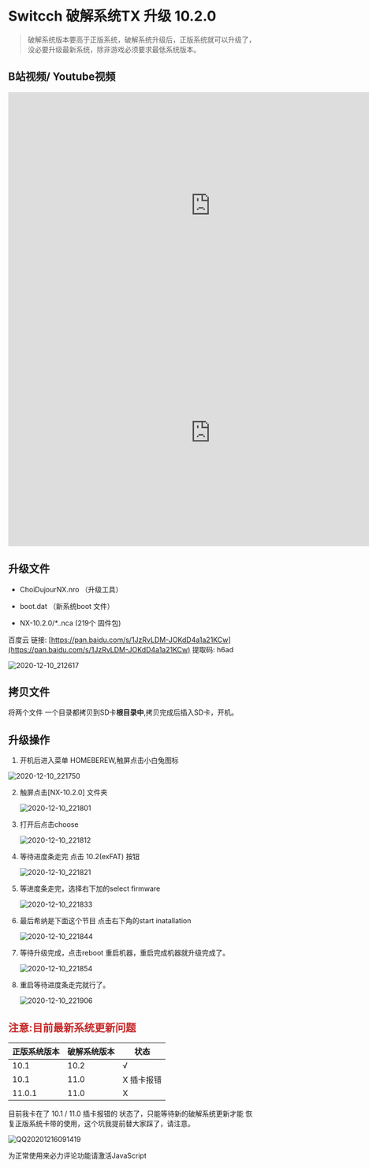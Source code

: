# Switcch 破解系统TX 升级 10.2.0

> 破解系统版本要高于正版系统，破解系统升级后，正版系统就可以升级了，没必要升级最新系统，除非游戏必须要求最低系统版本。

## B站视频/ Youtube视频

<iframe width="820" height="460"  src="https://player.bilibili.com/player.html?aid=415582447&bvid=BV1dV41187W5&cid=265141499&page=1" scrolling="no" border="0" frameborder="no" framespacing="0" allowfullscreen="true"> </iframe>


<iframe width="820" height="460" src="https://www.youtube.com/embed/Kzic2XvDFH4" frameborder="0" allow="accelerometer; autoplay; clipboard-write; encrypted-media; gyroscope; picture-in-picture" allowfullscreen></iframe>


## **升级文件**

- ChoiDujourNX.nro  （升级工具）

- boot.dat  （新系统boot 文件）

- NX-10.2.0/*..nca  (219个 固件包) 

百度云 链接: [https://pan.baidu.com/s/1JzRvLDM-JOKdD4a1a21KCw](https://pan.baidu.com/s/1JzRvLDM-JOKdD4a1a21KCw) 提取码: h6ad

  ![2020-12-10_212617](../../imgs/note/switch/2020-12-10_212617.png)

## **拷贝文件**

将两个文件 一个目录都拷贝到SD卡**根目录中**,拷贝完成后插入SD卡，开机。

## **升级操作**

1. 开机后进入菜单 HOMEBEREW,触屏点击小白兔图标

![2020-12-10_221750](../../imgs\note\switch\2020-12-10_221750.png)

2. 触屏点击[NX-10.2.0] 文件夹

   ![2020-12-10_221801](../../imgs\note\switch\2020-12-10_221801.png)

3. 打开后点击choose 

   ![2020-12-10_221812](../../imgs\note\switch\2020-12-10_221812.png)

4. 等待进度条走完 点击 10.2(exFAT) 按钮

   ![2020-12-10_221821](../../imgs\note\switch\2020-12-10_221821.png)

5. 等进度条走完，选择右下加的select firmware

   ![2020-12-10_221833](../../imgs\note\switch\2020-12-10_221833.png)

6. 最后希纳是下面这个节目 点击右下角的start inatallation

   ![2020-12-10_221844](../../imgs\note\switch\2020-12-10_221844.png)

7. 等待升级完成，点击reboot 重启机器，重启完成机器就升级完成了。

   ![2020-12-10_221854](../../imgs\note\switch\2020-12-10_221854.png)

8. 重启等待进度条走完就行了。

   ![2020-12-10_221906](../../imgs\note\switch\2020-12-10_221906.png)

## <span style="color: #C62828;">注意:目前最新系统更新问题</span>

| 正版系统版本 | 破解系统版本 | 状态       |
| ------------ | ------------ | ---------- |
| 10.1         | 10.2         | √          |
| 10.1         | 11.0         | X 插卡报错 |
| 11.0.1       | 11.0         | X          |

目前我卡在了 10.1 / 11.0  插卡报错的 状态了，只能等待新的破解系统更新才能 恢复正版系统卡带的使用，这个坑我提前替大家踩了，请注意。

   ![QQ20201216091419](../../imgs\note\switch\QQ20201216091419.png)




<!-- 来必力City版安装代码 -->

<div id="lv-container" data-id="city" data-uid="MTAyMC80NzA4OC8yMzU4OA==">
	<script type="text/javascript">
   (function(d, s) {
       var j, e = d.getElementsByTagName(s)[0];

       if (typeof LivereTower === 'function') { return; }
    
       j = d.createElement(s);
       j.src = 'https://cdn-city.livere.com/js/embed.dist.js';
       j.async = true;
    
       e.parentNode.insertBefore(j, e);
   })(document, 'script');
	</script>
<noscript> 为正常使用来必力评论功能请激活JavaScript</noscript>
</div>
<!-- City版安装代码已完成 -->